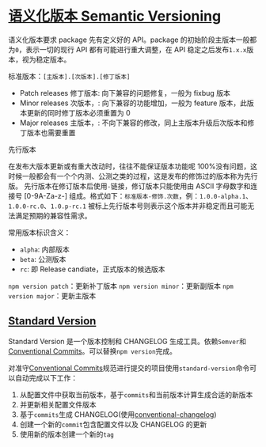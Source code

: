 # [语义化版本 Semantic Versioning](https://semver.org/)

语义化版本要求 package 先有定义好的 API。package 的初始阶段主版本一般都为`0`，表示一切的现行 API 都有可能进行重大调整，在 API 稳定之后发布`1.x.x`版本，视为稳定版本。

标准版本：`[主版本].[次版本].[修丁版本]`

- Patch releases 修丁版本: 向下兼容的问题修复，一般为 fixbug 版本
- Minor releases 次版本，: 向下兼容的功能增加，一般为 feature 版本，此版本更新的同时修丁版本必须重置为 0
- Major releases 主版本，: 不向下兼容的修改，同上主版本升级后次版本和修丁版本也需要重置

先行版本

在发布大版本更新或有重大改动时，往往不能保证版本功能呢 100%没有问题，这时候一般都会有一个个内测、公测之类的过程，这是发布的修饰过的版本称为先行版。
先行版本在修订版本后使用`-`链接，修订版本只能使用由 ASCII 字母数字和连接号 [0-9A-Za-z-] 组成。格式如下：`标准版本-修饰.次数`，例：`1.0.0-alpha.1`、`1.0.0-rc.0`、`1.0.p-rc.1`
被标上先行版本号则表示这个版本并非稳定而且可能无法满足预期的兼容性需求。

常用版本标识含义：

- `alpha`: 内部版本
- `beta`: 公测版本
- `rc`: 即 Release candiate，正式版本的候选版本

`npm version patch`：更新补丁版本
`npm version minor`：更新副版本
`npm version major`：更新主版本

## [Standard Version](https://github.com/conventional-changelog/standard-version)

Standard Version 是一个版本控制和 CHANGELOG 生成工具。依赖`Semver`和[Conventional Commits](./Conventional%20Commits.md)。可以替换`npm version`完成。

对准守[Conventional Commits](./Conventional%20Commits.md)规范进行提交的项目使用`standard-version`命令可以自动完成以下工作：

1. 从配置文件中获取当前版本，基于`commits`和当前版本计算生成合适的新版本
2. 并更新相关配置文件版本
3. 基于`commits`生成 CHANGELOG(使用[conventional-changelog](https://github.com/conventional-changelog/conventional-changelog))
4. 创建一个新的`commit`包含配置文件以及 CHANGELOG 的更新
5. 使用新的版本创建一个新的`tag`
